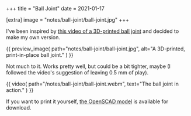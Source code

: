 +++
title = "Ball Joint"
date = 2021-01-17

[extra]
image = "notes/ball-joint/ball-joint.jpg"
+++

I've been inspired by [this video of a 3D-printed ball joint](https://www.youtube.com/watch?v=JkHzmdVvHTg) and decided to make my own version.

{{
    preview_image(
        path="notes/ball-joint/ball-joint.jpg",
        alt="A 3D-printed, print-in-place ball joint."
    )
}}

Not much to it. Works pretty well, but could be a bit tighter, maybe (I followed the video's suggestion of leaving 0.5 mm of play).

{{
    video(
        path="/notes/ball-joint/ball-joint.webm",
        text="The ball joint in action."
    )
}}

If you want to print it yourself, [the OpenSCAD model](ball-joint.zip) is available for download.
